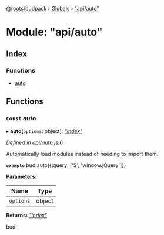 [@roots/budpack](../README.md) › [Globals](../globals.md) › ["api/auto"](_api_auto_.md)

# Module: "api/auto"

## Index

### Functions

* [auto](_api_auto_.md#const-auto)

## Functions

### `Const` auto

▸ **auto**(`options`: object): *["index"](_index_.md)*

*Defined in [api/auto.js:6](https://github.com/roots/bud-support/blob/bc9161d/src/budpack/builder/api/auto.js#L6)*

Automatically load modules instead of needing to import them.

**`example`** bud.auto({jquery: ['$', 'window.jQuery']})

**Parameters:**

Name | Type |
------ | ------ |
`options` | object |

**Returns:** *["index"](_index_.md)*

bud
